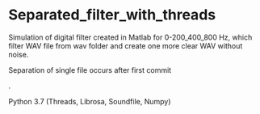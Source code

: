 # Separated_filter_with_threads
Simulation of digital filter created in Matlab for 0-200_400_800 Hz,  which filter WAV file from wav folder and create one more clear WAV without noise.

Separation of single file occurs after first commit

.

Python 3.7 (Threads, Librosa, Soundfile, Numpy)